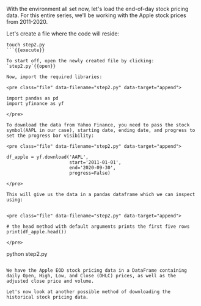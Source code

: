 With the environment all set now, let's load the end-of-day stock pricing data. For this entire series, we'll be working with the Apple stock prices from 2011-2020.

Let's create a file where the code will reside:

```
touch step2.py
```{{execute}}

To start off, open the newly created file by clicking: `step2.py`{{open}}

Now, import the required libraries:

<pre class="file" data-filename="step2.py" data-target="append">

import pandas as pd
import yfinance as yf

</pre>

To download the data from Yahoo Finance, you need to pass the stock symbol(AAPL in our case), starting date, ending date, and progress to set the progress bar visibility:

<pre class="file" data-filename="step2.py" data-target="append">

df_apple = yf.download('AAPL', 
                       start='2011-01-01', 
                       end='2020-09-30',
                       progress=False)

</pre>

This will give us the data in a pandas dataframe which we can inspect using:


<pre class="file" data-filename="step2.py" data-target="append">

# the head method with default arguments prints the first five rows
print(df_apple.head())

</pre>

```
python step2.py

```{{execute}}

We have the Apple EOD stock pricing data in a DataFrame containing daily Open, High, Low, and Close (OHLC) prices, as well as the adjusted close price and volume.

Let's now look at another possible method of downloading the historical stock pricing data.